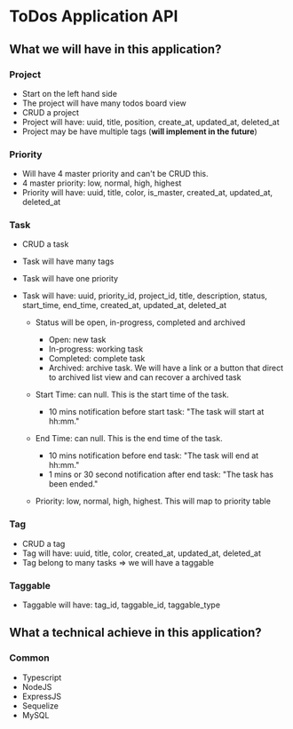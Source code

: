 # ToDos Application API

## What we will have in this application?

### Project
- Start on the left hand side
- The project will have many todos board view
- CRUD a project
- Project will have: uuid, title, position, create_at, updated_at, deleted_at
- Project may be have multiple tags (**will implement in the future**)

### Priority
- Will have 4 master priority and can't be CRUD this.
- 4 master priority: low, normal, high, highest
- Priority will have: uuid, title, color, is_master, created_at, updated_at, deleted_at

### Task
- CRUD a task
- Task will have many tags
- Task will have one priority
- Task will have: uuid, priority_id, project_id, title, description, status, start_time, end_time, created_at, updated_at, deleted_at

    - Status will be open, in-progress, completed and archived
        - Open: new task
        - In-progress: working task
        - Completed: complete task
        - Archived: archive task. We will have a link or a button that direct to archived list view and can recover a archived task

    - Start Time: can null. This is the start time of the task.
        - 10 mins notification before start task: "The task will start at hh:mm."

    - End Time: can null. This is the end time of the task.
        - 10 mins notification before end task: "The task will end at hh:mm."
        - 1 mins or 30 second notification after end task: "The task has been ended."

    - Priority: low, normal, high, highest. This will map to priority table

### Tag
- CRUD a tag
- Tag will have: uuid, title, color, created_at, updated_at, deleted_at
- Tag belong to many tasks => we will have a taggable

### Taggable
- Taggable will have: tag_id, taggable_id, taggable_type

## What a technical achieve in this application?

### Common
- Typescript
- NodeJS
- ExpressJS
- Sequelize
- MySQL